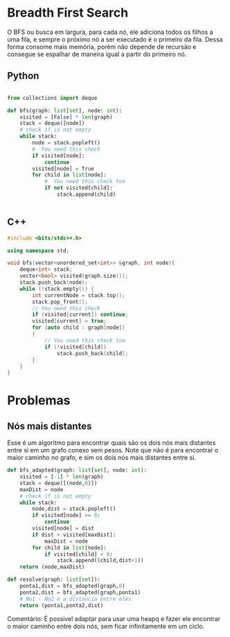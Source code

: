# Breadth First Search
O BFS ou busca em largura, para cada nó, ele adiciona todos os filhos a uma fila, e sempre o próximo nó a ser executado é o primeiro da fila. Dessa forma consome mais memória, porém não depende de recursão e consegue se espalhar de maneira igual a partir do primeiro nó.


## Python

```python

from collections import deque

def bfs(graph: list[set], node: int):
    visited = [False] * len(graph)
    stack = deque([node])
    # check if is not empty
    while stack:
        node = stack.popleft()
        #  You need this check
        if visited[node]:
            continue
        visited[node] = True
        for child in list[node]:
            #  You need this check too
            if not visited[child]:
                stack.append(child)



```

## C++

```c++
#include <bits/stdc++.h>

using namespace std;

void bfs(vector<unordered_set<int>> &graph, int node){
    deque<int> stack;
    vector<bool> visited(graph.size());
    stack.push_back(node);
    while (!stack.empty()) {
        int currentNode = stack.top();
        stack.pop_front();
        // You need this check
        if (visited[current]) continue;
        visited[current] = true;
        for (auto child : graph[node])
        {
            // You need this check too
            if (!visited[child])
                stack.push_back(child);
        }
    }
}

```


# Problemas

## Nós mais distantes

Esse é um algoritmo para encontrar quais são os dois nós mais distantes entre si em um grafo conexo sem pesos. Note que não é para encontrar o maior caminho no grafo, e sim os dois nós mais distantes entre si.

```python
def bfs_adapted(graph: list[set], node: int):
    visited = [-1] * len(graph)
    stack = deque([(node,0)])
    maxDist = node
    # check if is not empty
    while stack:
        node,dist = stack.popleft()
        if visited[node] >= 0:
            continue
        visited[node] = dist
        if dist > visited[maxDist]:
            maxDist = node
        for child in list[node]:
            if visited[child] < 0:
                stack.append((child,dist+1))
    return (node,maxDist)

def resolve(graph: list[set]):
    ponta1,dist = bfs_adapted(graph,0)
    ponta2,dist = bfs_adapted(graph,ponta1)
    # No1 - No2 e a distancia entre eles
    return (ponta1,ponta2,dist)
```

Comentário: É possivel adaptar para usar uma heapq e fazer ele encontrar o maior caminho entre dois nós, sem ficar infinitamente em um ciclo.



